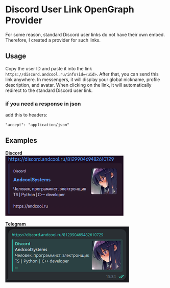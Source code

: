 # Discord User Link OpenGraph Provider

For some reason, standard Discord user links do not have their own embed. Therefore, I created a provider for such links.

## Usage
Copy the user ID and paste it into the link `https://discord.andcool.ru/info?id=<uid>`. After that, you can send this link anywhere. In messengers, it will display your global nickname, profile description, and avatar. When clicking on the link, it will automatically redirect to the standard Discord user link.

### if you need a response in json
add this to headers: 
```http
"accept": "application/json"
```

## Examples
**Discord**  
![discord](/assets/discord.png)  

**Telegram**  
![telegram](/assets/telegram.png)  
